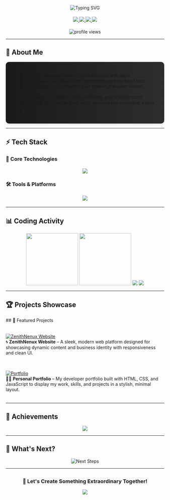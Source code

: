 <div align="center">
  <!-- Animated Header -->
  <p align="center">
  <img src="https://readme-typing-svg.demolab.com?font=Fira+Code&size=24&duration=3000&pause=1000&color=00FF00&center=true&vCenter=true&width=500&lines=👋+Hey+There!+I'm+Sumit+Kumar;🚀+Full-Stack+Developer;💡+Innovative+Problem+Solver;" alt="Typing SVG" />
</p>

  
  <!-- Animated Social Links -->
  <div align="center" style="margin: 20px 0">
    <a href="https://www.linkedin.com/in/sumit-kumar-a0899b250" target="_blank">
      <img src="https://img.shields.io/badge/-LinkedIn-0A66C2?style=for-the-badge&logo=linkedin&logoColor=white&logoWidth=30" />
    </a>
    <a href="mailto:sk78146083@gmail.com">
      <img src="https://img.shields.io/badge/-Gmail-EA4335?style=for-the-badge&logo=gmail&logoColor=white" />
    </a>
    <a href="https://wa.me/918360671237">
      <img src="https://img.shields.io/badge/-WhatsApp-25D366?style=for-the-badge&logo=whatsapp&logoColor=white" />
    </a>
    <a href="https://github.com/sumit007-ui">
      <img src="https://img.shields.io/badge/-Portfolio-181717?style=for-the-badge&logo=github&logoColor=white" />
    </a>
  </div>
  
  <!-- Profile Views -->
  <img src="https://komarev.com/ghpvc/?username=sumit007-ui&label=Profile+Views&color=blueviolet&style=flat" alt="profile views" />
</div>

---

## 🎨 About Me
<div style="background: linear-gradient(to right, #1a1a1a, #2d2d2d); padding: 20px; border-radius: 10px; box-shadow: 0 4px 6px rgba(0,0,0,0.1)">
  <p style="color: #ffffff; text-align: justify">
    
- 🔭 Currently building modern, user-focused web apps<br>  
- 🌱 Diving deep into JavaScript frameworks and backend tech<br>  
- 👯 Always open to collaborating on meaningful open-source projects<br>  
- 💡 Obsessed with writing clean, efficient, and scalable code<br>  
- 🎓 A proud self-learner from India, growing one commit at a time 🚀
  </p>
</div>

---

## ⚡ Tech Stack

### 🧠 Core Technologies
<div align="center" style="margin: 20px 0">
  <img src="https://skillicons.dev/icons?i=python,js,html,css,flask" />
</div>

### 🛠️ Tools & Platforms
<div align="center" style="margin: 20px 0">
  <img src="https://skillicons.dev/icons?i=git,github,vscode,linux,bash" />
</div>

---

## 📊 Coding Activity

<div align="center">
  <!-- Stats Cards -->
  <img height="165em" src="https://github-readme-stats.vercel.app/api?username=sumit007-ui&show_icons=true&theme=radical&hide_border=true&include_all_commits=true&count_private=true" />
  <img height="165em" src="https://github-readme-stats.vercel.app/api/top-langs/?username=sumit007-ui&layout=compact&theme=radical&hide_border=true" />
  
  <!-- Streak Stats -->
  <img src="https://github-readme-streak-stats.herokuapp.com?user=sumit007-ui&theme=radical&hide_border=true" />
  
  <!-- Activity Graph -->
  <img src="https://github-readme-activity-graph.vercel.app/graph?username=sumit007-ui&theme=react-dark&hide_border=true&area=true&custom_title=Contribution+Timeline" />
</div>

---

## 🏆 Projects Showcase

<div style="display: grid; grid-template-columns: repeat(auto-fit, minmax(300px, 1fr)); gap: 20px; margin: 20px 0">
## 📌 Featured Projects

[![ZenithNenux Website](https://github-readme-stats.vercel.app/api/pin/?username=sumit007-ui&repo=ZenithNenux.Website-main&theme=radical)](https://github.com/sumit007-ui/ZenithNenux.Website-main)  
🌀 **ZenithNenux Website** – A sleek, modern web platform designed for showcasing dynamic content and business identity with responsiveness and clean UI.

[![Portfolio](https://github-readme-stats.vercel.app/api/pin/?username=sumit007-ui&repo=Portfolio&theme=radical)](https://github.com/sumit007-ui/Portfolio)  
🧑‍💻 **Personal Portfolio** – My developer portfolio built with HTML, CSS, and JavaScript to display my work, skills, and projects in a stylish, minimal layout.


</div>

---

## 🏅 Achievements

<div align="center">
  <img src="https://github-profile-trophy.vercel.app/?username=sumit007-ui&theme=radical&no-frame=true&row=1&column=7&margin-w=15" />
</div>

---

## 🎯 What's Next?

<div align="center">
  <img src="https://readme-typing-svg.demolab.com?font=Fira+Code&size=24&duration=3000&pause=1000&color=00FF00&center=true&vCenter=true&width=600&lines=Building+Scalable+Web+Applications;Exploring+Cloud+Technologies;Contributing+to+Open+Source;Mentoring+New+Developers" alt="Next Steps" />
</div>

---

<div align="center" style="margin-top: 30px">
  <h3>🚀 Let's Create Something Extraordinary Together!</h3>
  <img src="https://raw.githubusercontent.com/Trilokia/Trilokia/379277808c61ef204768a61bbc5d25bc7798ccf1/bottom_header.svg" />
</div>
